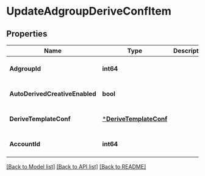 # UpdateAdgroupDeriveConfItem

## Properties
Name | Type | Description | Notes
------------ | ------------- | ------------- | -------------
**AdgroupId** | **int64** |  | [optional] [default to null]
**AutoDerivedCreativeEnabled** | **bool** |  | [optional] [default to null]
**DeriveTemplateConf** | [***DeriveTemplateConf**](derive_template_conf.md) |  | [optional] [default to null]
**AccountId** | **int64** |  | [optional] [default to null]

[[Back to Model list]](../README.md#documentation-for-models) [[Back to API list]](../README.md#documentation-for-api-endpoints) [[Back to README]](../README.md)


